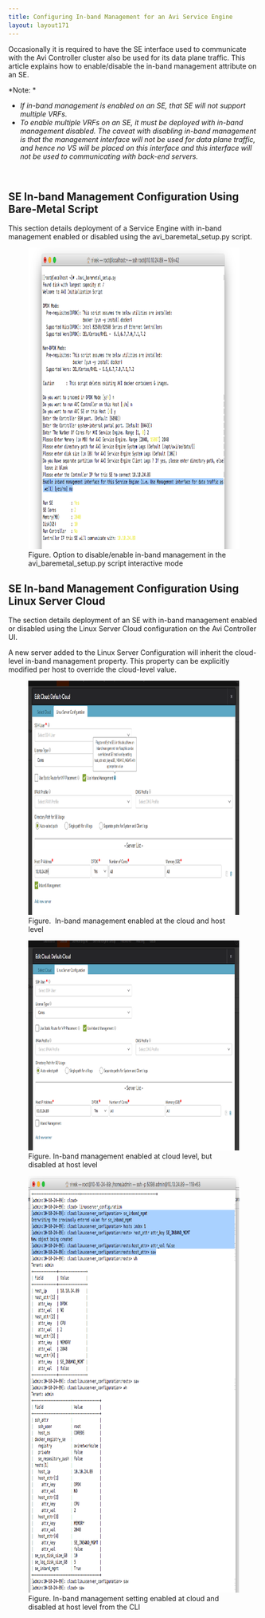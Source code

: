 ```yaml
---
title: Configuring In-band Management for an Avi Service Engine
layout: layout171
---
```

Occasionally it is required to have the SE interface used to communicate with the Avi Controller cluster also be used for its data plane traffic. This article explains how to enable/disable the in-band management attribute on an SE.

*Note: *

* *If in-band management is enabled on an SE, that SE will not support multiple VRFs.*
* *To enable multiple VRFs on an SE, it must be deployed with in-band management disabled. The caveat with disabling in-band management is that the management interface will not be used for data plane traffic, and hence no VS will be placed on this interface and this interface will not be used to communicating with back-end servers.* 

 

## **SE In-band Management Configuration Using Bare-Metal Script**

This section details deployment of a Service Engine with in-band management enabled or disabled using the avi_baremetal_setup.py script.

<figure class="thumbnail wp-caption aligncenter"> <a href="img/Screen-Shot-2016-10-12-at-7.17.43-PM.png"><img class="wp-image-15521" src="img/Screen-Shot-2016-10-12-at-7.17.43-PM.png" alt="deployment of a Service Engine with inband management enabled or disabled using the avi_baremetal_setup.py script" width="900" height="604"></a>  
<figcapture> Figure. Option to disable/enable in-band management in the avi_baremetal_setup.py script interactive mode 
</figcapture>
</figure> 

## **SE In-band Management Configuration Using Linux Server Cloud**

The section details deployment of an SE with in-band management enabled or disabled using the Linux Server Cloud configuration on the Avi Controller UI.<a href="img/Screen-Shot-2016-10-12-at-6.39.56-PM.png"><br> </a>

A new server added to the Linux Server Configuration will inherit the cloud-level in-band management property. This property can be explicitly modified per host to override the cloud-level value.

<figure class="thumbnail wp-caption aligncenter"> <a href="img/Screen-Shot-2016-10-17-at-1.01.03-PM.png"><img class="wp-image-15730" src="img/Screen-Shot-2016-10-17-at-1.01.03-PM.png" alt="Inband management enabled at the cloud and host level" width="900" height="470"></a>  
<figcapture> Figure.  In-band management enabled at the cloud and host level 
</figcapture>
</figure> 
<figure class="thumbnail wp-caption aligncenter"> <a href="img/Screen-Shot-2016-10-17-at-1.01.17-PM.png"><img class="wp-image-15732" src="img/Screen-Shot-2016-10-17-at-1.01.17-PM.png" alt="Inband management enabled at cloud level, but disabled at host level" width="800" height="421"></a>  
<figcapture> Figure. In-band management enabled at cloud level, but disabled at host level 
</figcapture>
</figure> 
<figure class="thumbnail wp-caption aligncenter"> <a href="img/Screen-Shot-2016-10-17-at-2.05.18-PM.png"><img class="wp-image-15768" src="img/Screen-Shot-2016-10-17-at-2.05.18-PM.png" alt="Inband Management setting enabled at cloud and disabled at host level from Avi Vantage CLI" width="800" height="836"></a>  
<figcapture> Figure. In-band management setting enabled at cloud and disabled at host level from the CLI 
</figcapture>
</figure> 